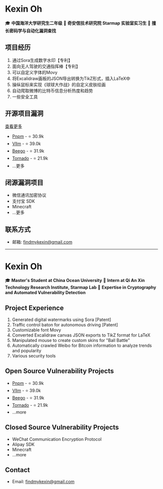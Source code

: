 # Kexin Oh

🎓 **中国海洋大学研究生二年级**
🏢 **奇安信技术研究院 Starmap 实验室实习生**
🔑 **擅长密码学与自动化漏洞查找**

## 项目经历
1. 通过Sora生成数字水印【专利】
2. 面向无人驾驶的交通指挥棒【专利】
3. 可以自定义字体的Movy
4. 将Excalidraw画板的JSON导出转换为TikZ形式，插入LaTeX中
5. 操纵鼠标来实现《球球大作战》的自定义皮肤绘画
6. 自动爬取微博的比特币信息分析热度和趋势
7. 一些安全工具

## 开源项目漏洞
[查看更多](https://github.com/advisories?query=credit%3Akexinoh)

- [Pnpm](https://github.com/pnpm/pnpm) - ⭐ 30.9k
- [Vllm](https://github.com/vllm-project/vllm) - ⭐ 39.0k
- [Beego](https://github.com/beego/beego) - ⭐ 31.9k
- [Tornado](https://github.com/tornadoweb/tornado) - ⭐ 21.9k
- ...更多

## 闭源漏洞项目
- 微信通讯加密协议
- 支付宝 SDK
- Minecraft
- ...更多

## 联系方式
- 邮箱: [findmykexin@gmail.com](mailto:findmykexin@gmail.com)

---

# Kexin Oh

🎓 **Master's Student at China Ocean University**
🏢 **Intern at Qi An Xin Technology Research Institute, Starmap Lab**
🔑 **Expertise in Cryptography and Automated Vulnerability Detection**

## Project Experience
1. Generated digital watermarks using Sora [Patent]
2. Traffic control baton for autonomous driving [Patent]
3. Customizable font Movy
4. Converted Excalidraw canvas JSON exports to TikZ format for LaTeX
5. Manipulated mouse to create custom skins for "Ball Battle"
6. Automatically crawled Weibo for Bitcoin information to analyze trends and popularity
7. Various security tools

## Open Source Vulnerability Projects
- [Pnpm](https://github.com/pnpm/pnpm) - ⭐ 30.9k
- [Vllm](https://github.com/vllm-project/vllm) - ⭐ 39.0k
- [Beego](https://github.com/beego/beego) - ⭐ 31.9k
- [Tornado](https://github.com/tornadoweb/tornado) - ⭐ 21.9k
- ...more

## Closed Source Vulnerability Projects
- WeChat Communication Encryption Protocol
- Alipay SDK
- Minecraft
- ...more

## Contact
- Email: [findmykexin@gmail.com](mailto:findmykexin@gmail.com)
